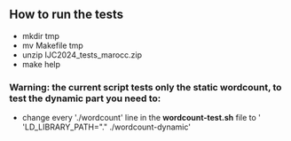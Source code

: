 ## How to run the tests
- mkdir tmp
- mv Makefile tmp
- unzip IJC2024_tests_marocc.zip
- make help

### Warning: the current script tests only the static wordcount, to test the dynamic part you need to:
  - change every './wordcount' line in the **wordcount-test.sh** file to ' 'LD_LIBRARY_PATH="." ./wordcount-dynamic'
